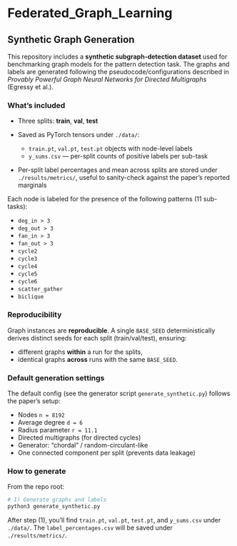 # Federated_Graph_Learning

## Synthetic Graph Generation

This repository includes a **synthetic subgraph-detection dataset** used for benchmarking graph models for the pattern detection task. The graphs and labels are generated following the pseudocode/configurations described in _Provably Powerful Graph Neural Networks for Directed Multigraphs_ (Egressy et al.).

### What’s included

- Three splits: **train**, **val**, **test**
- Saved as PyTorch tensors under `./data/`:

  - `train.pt`, `val.pt`, `test.pt` objects with node-level labels
  - `y_sums.csv` — per-split counts of positive labels per sub-task

- Per-split label percentages and mean across splits are stored under `./results/metrics/`, useful to sanity-check against the paper’s reported marginals

Each node is labeled for the presence of the following patterns (11 sub-tasks):

- `deg_in > 3`
- `deg_out > 3`
- `fan_in > 3`
- `fan_out > 3`
- `cycle2`
- `cycle3`
- `cycle4`
- `cycle5`
- `cycle6`
- `scatter_gather`
- `biclique`

### Reproducibility

Graph instances are **reproducible**. A single `BASE_SEED` deterministically derives distinct seeds for each split (train/val/test), ensuring:

- different graphs **within** a run for the splits,
- identical graphs **across** runs with the same `BASE_SEED`.

### Default generation settings

The default config (see the generator script `generate_synthetic.py`) follows the paper’s setup:

- Nodes `n = 8192`
- Average degree `d = 6`
- Radius parameter `r = 11.1`
- Directed multigraphs (for directed cycles)
- Generator: “chordal” / random-circulant-like
- One connected component per split (prevents data leakage)

### How to generate

From the repo root:

```bash
# 1) Generate graphs and labels
python3 generate_synthetic.py
```

After step (1), you’ll find `train.pt`, `val.pt`, `test.pt`, and `y_sums.csv` under `./data/`. The `label_percentages.csv` will be saved under `./results/metrics/`.
